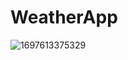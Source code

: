 # WeatherApp
![1697613375329](https://github.com/anmaya/WeatherApp/assets/121070973/1f7166dc-5d1f-4f46-83cd-9db53b1a3a62)
